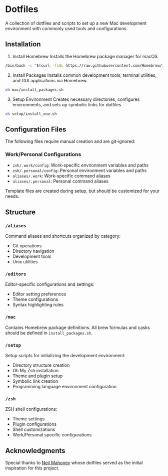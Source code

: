 # Dotfiles

A collection of dotfiles and scripts to set up a new Mac development environment with commonly used tools and configurations.

## Installation

1. Install Homebrew
Installs the Homebrew package manager for macOS.
```bash
/bin/bash -c "$(curl -fsSL https://raw.githubusercontent.com/Homebrew/install/master/install.sh)"
```

2. Install Packages
Installs common development tools, terminal utilities, and GUI applications via Homebrew.
```bash
sh mac/install_packages.sh
```

3. Setup Environment
Creates necessary directories, configures environments, and sets up symbolic links for dotfiles.
```bash
sh setup/install_env.sh
```

## Configuration Files

The following files require manual creation and are git-ignored:

### Work/Personal Configurations
- `zsh/.work/config`: Work-specific environment variables and paths
- `zsh/.personal/config`: Personal environment variables and paths
- `aliases/.work`: Work-specific command aliases
- `aliases/.personal`: Personal command aliases

Template files are created during setup, but should be customized for your needs.

## Structure

### `/aliases`
Command aliases and shortcuts organized by category:
- Git operations
- Directory navigation
- Development tools
- Unix utilities

### `/editors`
Editor-specific configurations and settings:
- Editor setting preferences
- Theme configurations
- Syntax highlighting rules

### `/mac`
Contains Homebrew package definitions. All brew formulas and casks should be defined in `install_packages.sh`.

### `/setup`
Setup scripts for initializing the development environment:
- Directory structure creation
- Oh My Zsh installation
- Theme and plugin setup
- Symbolic link creation
- Programming language environment configuration

### `/zsh`
ZSH shell configurations:
- Theme settings
- Plugin configurations
- Shell customizations
- Work/Personal specific configurations

## Acknowledgments

Special thanks to [Neil Mahoney](https://github.com/nmahoney/dotfiles) whose dotfiles served as the initial inspiration for this project.
